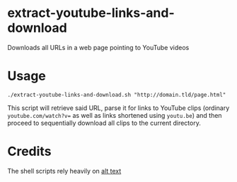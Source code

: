 extract-youtube-links-and-download
==================================

Downloads all URLs in a web page pointing to YouTube videos

Usage
=====
`./extract-youtube-links-and-download.sh "http://domain.tld/page.html"`

This script will retrieve said URL, parse it for links to YouTube clips (ordinary `youtube.com/watch?v=` as well as links shortened using `youtu.be`) and then proceed to sequentially download all clips to the current directory.

Credits
=======
The shell scripts rely heavily on [alt text](http://rg3.github.io/youtube-dl/ "youtube-dl")
